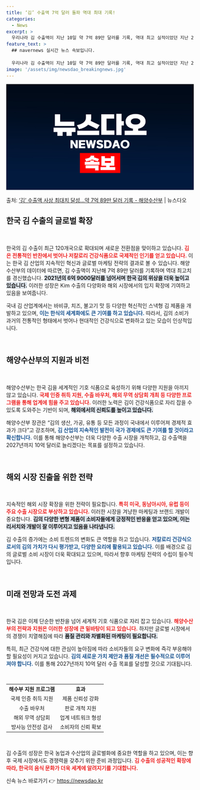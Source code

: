 ```yaml
---
title: ‘김’ 수출액 7억 달러 돌파 역대 최대 기록!
categories:
  - News
excerpt: >
  우리나라 김 수출액이 지난 10일 약 7억 89만 달러를 기록, 역대 최고 실적이었던 지난 2021년도 6억…
feature_text: >
  ## navernews 실시간 뉴스 속보입니다.

  우리나라 김 수출액이 지난 10일 약 7억 89만 달러를 기록, 역대 최고 실적이었던 지난 2021년도 6억…
image: '/assets/img/newsdao_breakingnews.jpg'
---
```


![뉴스다오 속보](/assets/img/newsdao_breakingnews.jpg)

<p>출처: <a href="https://newsdao.kr/2515" rel="dofollow">‘김’ 수출액 사상 최대치 달성…약 7억 89만 달러 기록 - 해양수산부</a> | 뉴스다오</p>

<h2 data-ke-size="size26">한국 김 수출의 글로벌 확장</h2>

<p data-ke-size="size16">&nbsp;</p>

한국의 김 수출이 최근 120개국으로 확대되며 새로운 전환점을 맞이하고 있습니다. <b><span style="color: #ee2323;">김은 전통적인 반찬에서 벗어나 저칼로리 건강식품으로 국제적인 인기를 얻고 있습니다.</span></b> 이는 한국 김 산업의 지속적인 혁신과 글로벌 마케팅 전략의 결과로 볼 수 있습니다. 해양수산부의 데이터에 따르면, 김 수출액이 지난해 7억 89만 달러를 기록하며 역대 최고치를 경신했습니다. <b><span style="background-color: #21538527;">2021년의 6억 9000달러를 넘어서며 한국 김의 위상을 더욱 높이고 있습니다.</span></b> 이러한 성장은 Kim 수출의 다양화와 해외 시장에서의 입지 확장에 기여하고 있음을 보여줍니다.

국내 김 산업계에서는 바비큐, 치즈, 불고기 맛 등 다양한 혁신적인 스낵형 김 제품을 개발하고 있으며, <b><span style="color: #1a5490;">이는 한식의 세계화에도 큰 기여를 하고 있습니다.</span></b> 따라서, 김의 소비가 과거의 전통적인 형태에서 벗어나 현대적인 건강식으로 변화하고 있는 모습이 인상적입니다.

<p data-ke-size="size16">&nbsp;</p>

<h2 data-ke-size="size26">해양수산부의 지원과 비전</h2>

<p data-ke-size="size16">&nbsp;</p>

해양수산부는 한국 김을 세계적인 기호 식품으로 육성하기 위해 다양한 지원을 아끼지 않고 있습니다. <b><span style="color: #ee2323;">국제 인증 취득 지원, 수출 바우처, 해외 무역 상담회 개최 등 다양한 프로그램을 통해 업계에 힘을 주고 있습니다.</span></b> 이러한 노력은 김이 건강식품으로 자리 잡을 수 있도록 도와주는 기반이 되며, <b><span style="background-color: #21538527;">해외에서의 신뢰도를 높이고 있습니다.</span></b>

해양수산부 장관은 “김의 생산, 가공, 유통 등 모든 과정이 국내에서 이루어져 경제적 효과가 크다”고 강조하며, <b><span style="color: #1a5490;">김 산업의 지속적인 발전이 국가 경제에도 큰 기여를 할 것이라고 확신합니다.</span></b> 이를 통해 해양수산부는 더욱 다양한 수출 시장을 개척하고, 김 수출액을 2027년까지 10억 달러로 늘리겠다는 목표를 설정하고 있습니다.

<p data-ke-size="size16">&nbsp;</p>

<h2 data-ke-size="size26">해외 시장 진출을 위한 전략</h2>

<p data-ke-size="size16">&nbsp;</p>

지속적인 해외 시장 확장을 위한 전략이 필요합니다. <b><span style="color: #ee2323;">특히 미국, 동남아시아, 유럽 등이 주요 수출 시장으로 부상하고 있습니다.</span></b> 이러한 시장을 겨냥한 마케팅과 브랜드 개발이 중요합니다. <b><span style="background-color: #21538527;">김의 다양한 변형 제품이 소비자들에게 긍정적인 반응을 얻고 있으며, 이는 리서치와 개발이 잘 이루어지고 있음을 나타냅니다.</span></b> 

김 수출의 증가에는 소비 트렌드의 변화도 큰 역할을 하고 있습니다. <b><span style="color: #1a5490;">저칼로리 건강식으로서의 김의 가치가 다시 평가받고, 다양한 요리에 활용되고 있습니다.</span></b> 이를 배경으로 김의 글로벌 소비 시장이 더욱 확대되고 있으며, 따라서 향후 마케팅 전략의 수립이 필수적입니다.

<p data-ke-size="size16">&nbsp;</p>

<h2 data-ke-size="size26">미래 전망과 도전 과제</h2>

<p data-ke-size="size16">&nbsp;</p>

한국 김은 이제 단순한 반찬을 넘어 세계적 기호 식품으로 자리 잡고 있습니다. <b><span style="color: #ee2323;">해양수산부의 전략과 지원은 이러한 성장에 큰 밑바탕이 되고 있습니다.</span></b> 하지만 글로벌 시장에서의 경쟁이 치열해짐에 따라 <b><span style="background-color: #21538527;">품질 관리와 차별화된 마케팅이 필요합니다.</span></b>

특히, 최근 건강식에 대한 관심이 높아짐에 따라 소비자들의 요구 변화에 즉각 부응해야 할 필요성이 커지고 있습니다. <b><span style="color: #1a5490;">김의 새로운 가치 제안과 품질 개선은 필수적으로 이루어져야 합니다.</span></b> 이를 통해 2027년까지 10억 달러 수출 목표를 달성할 것으로 기대됩니다.

<p data-ke-size="size16">&nbsp;</p>

<table style="width: 100%; border-collapse: collapse;">
<tr>
<td style="text-align: center; height: 17px;"><b>해수부 지원 프로그램</b></td>
<td style="text-align: center; height: 17px;"><b>효과</b></td>
</tr>
<tr>
<td style="text-align: center; height: 17px;">국제 인증 취득 지원</td>
<td style="text-align: center; height: 17px;">제품 신뢰성 강화</td>
</tr>
<tr>
<td style="text-align: center; height: 17px;">수출 바우처</td>
<td style="text-align: center; height: 17px;">판로 개척 지원</td>
</tr>
<tr>
<td style="text-align: center; height: 17px;">해외 무역 상담회</td>
<td style="text-align: center; height: 17px;">업계 네트워크 형성</td>
</tr>
<tr>
<td style="text-align: center; height: 17px;">방사능 안전성 검사</td>
<td style="text-align: center; height: 17px;">소비자의 신뢰 확보</td>
</tr>
</table>

<p data-ke-size="size16">&nbsp;</p>

김 수출의 성장은 한국 농업과 수산업의 글로벌화에 중요한 역할을 하고 있으며, 이는 향후 국제 시장에서도 경쟁력을 갖추기 위한 준비 과정입니다. <b><span style="color: #ee2323;">김 수출의 성공적인 확장에 따라, 한국의 음식 문화가 더욱 세계에 알려지기를 기대합니다.</span></b> 

신속 뉴스 바로가기 👉 <a href="https://newsdao.kr" rel="dofollow">https://newsdao.kr</a>


